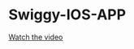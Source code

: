 # Swiggy-IOS-APP

[Watch the video](https://res.cloudinary.com/dlb4xmxr0/video/upload/v1734036700/vvcuulz6winofoumo6wn.mov)
